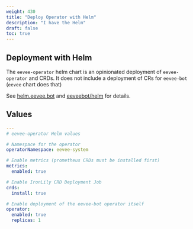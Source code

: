 ```yaml
---
weight: 430
title: "Deploy Operator with Helm"
description: "I have the Helm"
draft: false
toc: true
---
```


## Deployment with Helm

The `eevee-operator` helm chart is an opinionated deployment of `eevee-operator` and CRDs. It does not include a deployment of CRs for `eevee-bot` (`eevee` chart does that)

See [helm.eevee.bot](https://helm.eevee.bot) and [eeveebot/helm](https://github.com/eeveebot/helm) for details.

## Values

```yaml
---
# eevee-operator Helm values

# Namespace for the operator
operatorNamespace: eevee-system

# Enable metrics (prometheus CRDs must be installed first)
metrics:
  enabled: true

# Enable IronLily CRD Deployment Job
crds:
  install: true

# Enable deployment of the eevee-bot operator itself
operator:
  enabled: true
  replicas: 1
```
